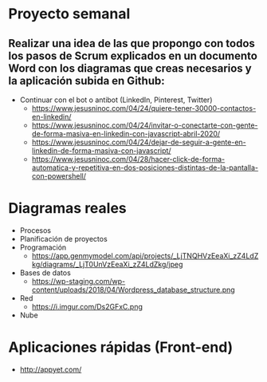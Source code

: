 # Proyecto semanal
## Realizar una idea de las que propongo con todos los pasos de Scrum explicados en un documento Word con los diagramas que creas necesarios y la aplicación subida en Github:
- Continuar con el bot o antibot (LinkedIn, Pinterest, Twitter)
  - https://www.jesusninoc.com/04/24/quiere-tener-30000-contactos-en-linkedin/
  - https://www.jesusninoc.com/04/24/invitar-o-conectarte-con-gente-de-forma-masiva-en-linkedin-con-javascript-abril-2020/
  - https://www.jesusninoc.com/04/24/dejar-de-seguir-a-gente-en-linkedin-de-forma-masiva-con-javascript/
  - https://www.jesusninoc.com/04/28/hacer-click-de-forma-automatica-y-repetitiva-en-dos-posiciones-distintas-de-la-pantalla-con-powershell/

# Diagramas reales
- Procesos
- Planificación de proyectos
- Programación
  - https://app.genmymodel.com/api/projects/_LjTNQHVzEeaXi_zZ4LdZkg/diagrams/_LjT0UnVzEeaXi_zZ4LdZkg/jpeg
- Bases de datos
  - https://wp-staging.com/wp-content/uploads/2018/04/Wordpress_database_structure.png
- Red
  - https://i.imgur.com/Ds2GFxC.png
- Nube

# Aplicaciones rápidas (Front-end)
* http://appyet.com/
